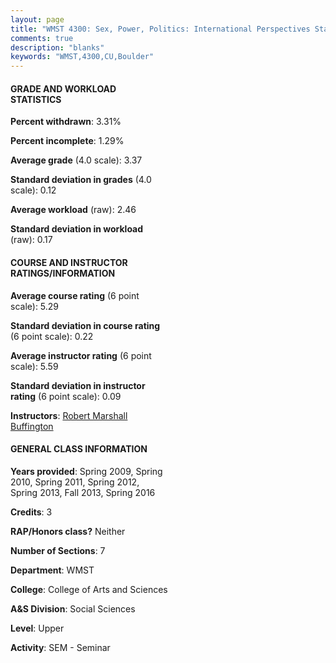 ```yaml
---
layout: page
title: "WMST 4300: Sex, Power, Politics: International Perspectives Statistics"
comments: true
description: "blanks"
keywords: "WMST,4300,CU,Boulder"
---
```

<head>
<script src="https://ajax.googleapis.com/ajax/libs/jquery/2.1.3/jquery.min.js"></script>
<script src="https://dl.dropboxusercontent.com/s/pc42nxpaw1ea4o9/highcharts.js?dl=0"></script>
<!-- <script src="../assets/js/highcharts.js"></script> -->
<style type="text/css">@font-face {
	font-family: "Bebas Neue";
	src: url(https://www.filehosting.org/file/details/544349/BebasNeue Regular.otf) format("opentype");
	}
	h1.Bebas { 
		font-family: "Bebas Neue", Verdana, Tahoma;
	}
</style>
</head>
<body>
	<div id="container" style="float: right; width: 45%; height: 88%; margin-left: 2.5%; margin-right: 2.5%;"></div>
	<script language="JavaScript">
		$(document).ready(function() {
		var chart = {type: 'column'};
		var title = {text: 'Grade Distribution'};
		var xAxis = {categories: ['A','B','C','D','F'],crosshair: true};
		var yAxis = {min: 0,title: {text: 'Percentage'}};
		var tooltip = {headerFormat: '<center><b><span style="font-size:20px">{point.key}</span></b></center>',
		               pointFormat: '<td style="padding:0"><b>{point.y:.1f}%</b></td>',
		               footerFormat: '</table>',shared: true,useHTML: true};
		var plotOptions = {column: {pointPadding: 0.0,borderWidth: 0}};  
		var credits = {enabled: false};var series= [{name: 'Percent',data: [49.52,44.25,5.15,0.0,1.07,]}];
		var json = {};
		json.chart = chart;
		json.title = title;
		json.tooltip = tooltip;
		json.xAxis = xAxis;
		json.yAxis = yAxis;  
		json.series = series;
		json.plotOptions = plotOptions;  
		json.credits = credits;
		$('#container').highcharts(json);
	});
	</script>
</body>
			   
#### GRADE AND WORKLOAD STATISTICS

**Percent withdrawn**: 3.31%

**Percent incomplete**: 1.29%

**Average grade** (4.0 scale): 3.37

**Standard deviation in grades** (4.0 scale): 0.12

**Average workload** (raw): 2.46

**Standard deviation in workload** (raw): 0.17

#### COURSE AND INSTRUCTOR RATINGS/INFORMATION

**Average course rating** (6 point scale): 5.29

**Standard deviation in course rating** (6 point scale): 0.22

**Average instructor rating** (6 point scale): 5.59

**Standard deviation in instructor rating** (6 point scale): 0.09

**Instructors**: <a href='../../instructors/Robert_Marshall_Buffington'>Robert Marshall Buffington</a>

#### GENERAL CLASS INFORMATION

**Years provided**: Spring 2009, Spring 2010, Spring 2011, Spring 2012, Spring 2013, Fall 2013, Spring 2016

**Credits**: 3

**RAP/Honors class?** Neither

**Number of Sections**: 7

**Department**: WMST

**College**: College of Arts and Sciences

**A&S Division**: Social Sciences

**Level**: Upper

**Activity**: SEM - Seminar
